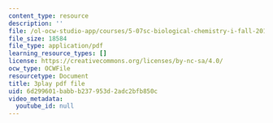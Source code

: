 ```yaml
---
content_type: resource
description: ''
file: /ol-ocw-studio-app/courses/5-07sc-biological-chemistry-i-fall-2013/6d299601babbb237953d2adc2bfb850c_IKXWnA5Xdqo.pdf
file_size: 18584
file_type: application/pdf
learning_resource_types: []
license: https://creativecommons.org/licenses/by-nc-sa/4.0/
ocw_type: OCWFile
resourcetype: Document
title: 3play pdf file
uid: 6d299601-babb-b237-953d-2adc2bfb850c
video_metadata:
  youtube_id: null
---
```

